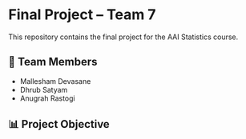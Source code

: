 # Final Project – Team 7

This repository contains the final project for the AAI Statistics course.

## 👥 Team Members
- Mallesham Devasane
- Dhrub Satyam
- Anugrah Rastogi

## 📊 Project Objective

